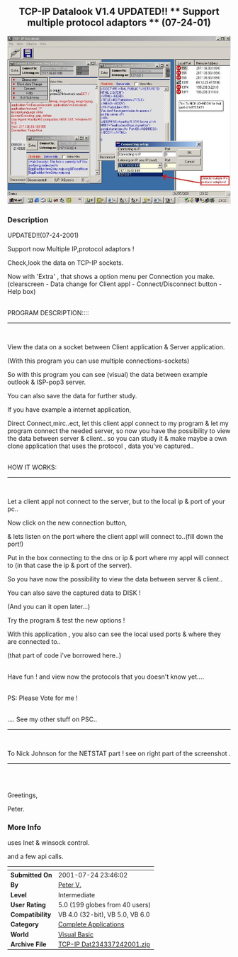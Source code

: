 ﻿<div align="center">

## TCP\-IP Datalook V1\.4 UPDATED\!\!  \*\* Support multiple protocol adaptors \*\* \(07\-24\-01\)

<img src="PIC2001724185424099.jpg">
</div>

### Description

UPDATED!!(07-24-2001)<BR>

Support now Multiple IP,protocol adaptors !<BR>

Check,look the data on TCP-IP sockets.

Now with 'Extra' , that shows a option menu per Connection you make.(clearscreen - Data change for Client appl - Connect/Disconnect button - Help box)<BR><BR>

PROGRAM DESCRIPTION:::: <BR>

----

<BR>

View the data on a socket between Client application & Server application.<BR>

(With this program you can use multiple connections-sockets)<BR>

So with this program you can see (visual) the data between example outlook & ISP-pop3 server.

You can also save the data for further study.<BR>

If you have example a internet application,

Direct Connect,mirc..ect, let this client appl connect to my program & let my program connect the needed server, so now you have the possibility to view the data between server & client.. so you can study it & make maybe a own clone application that uses the protocol , data you've captured.. <BR><BR>

HOW IT WORKS: <BR>

----

<BR>

Let a client appl not connect to the server, but to the local ip & port of your pc..<BR>

Now click on the new connection button,<BR>

& lets listen on the port where the client appl will connect to..(fill down the port!)<BR>

Put in the box connecting to the dns or ip & port where my appl will connect to (in that case the ip & port of the server).<BR>

So you have now the possibility to view the data between server & client..<BR>

You can also save the captured data to DISK !<BR>

(And you can it open later...)<BR>

Try the program & test the new options ! <BR>

With this application , you also can see the local used ports & where they are connected to..

(that part of code i've borrowed here..)<BR><BR>

Have fun ! and view now the protocols that you doesn't know yet....<BR><BR>

PS: Please Vote for me !<BR><BR>

.... See my other stuff on PSC..<BR>

----

<BR>

To Nick Johnson for the NETSTAT part ! see on right part of the screenshot .

----

<BR><BR>

Greetings,<BR>

Peter.
 
### More Info
 
uses Inet & winsock control.

and a few api calls.


<span>             |<span>
---                |---
**Submitted On**   |2001-07-24 23:46:02
**By**             |[Peter V\.](https://github.com/Planet-Source-Code/PSCIndex/blob/master/ByAuthor/peter-v.md)
**Level**          |Intermediate
**User Rating**    |5.0 (199 globes from 40 users)
**Compatibility**  |VB 4\.0 \(32\-bit\), VB 5\.0, VB 6\.0
**Category**       |[Complete Applications](https://github.com/Planet-Source-Code/PSCIndex/blob/master/ByCategory/complete-applications__1-27.md)
**World**          |[Visual Basic](https://github.com/Planet-Source-Code/PSCIndex/blob/master/ByWorld/visual-basic.md)
**Archive File**   |[TCP\-IP Dat234337242001\.zip](https://github.com/Planet-Source-Code/peter-v-tcp-ip-datalook-v1-4-updated-support-multiple-protocol-adaptors-07-24-01__1-25071/archive/master.zip)








